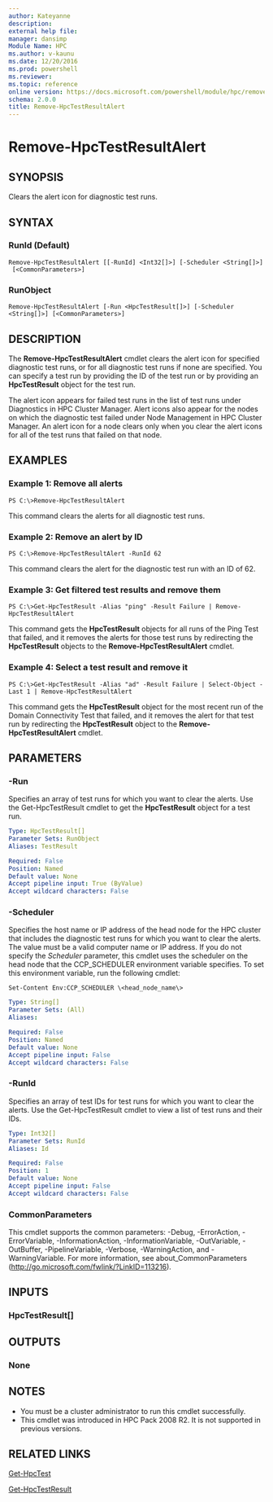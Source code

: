 ```yaml
---
author: Kateyanne
description: 
external help file: 
manager: dansimp
Module Name: HPC
ms.author: v-kaunu
ms.date: 12/20/2016
ms.prod: powershell
ms.reviewer: 
ms.topic: reference
online version: https://docs.microsoft.com/powershell/module/hpc/remove-hpctestresultalert?view=windowsserver2012r2-ps&wt.mc_id=ps-gethelp
schema: 2.0.0
title: Remove-HpcTestResultAlert
---
```


# Remove-HpcTestResultAlert

## SYNOPSIS
Clears the alert icon for diagnostic test runs.

## SYNTAX

### RunId (Default)
```
Remove-HpcTestResultAlert [[-RunId] <Int32[]>] [-Scheduler <String[]>]
 [<CommonParameters>]
```

### RunObject
```
Remove-HpcTestResultAlert [-Run <HpcTestResult[]>] [-Scheduler <String[]>] [<CommonParameters>]
```

## DESCRIPTION
The **Remove-HpcTestResultAlert** cmdlet clears the alert icon for specified diagnostic test runs, or for all diagnostic test runs if none are specified.
You can specify a test run by providing the ID of the test run or by providing an **HpcTestResult** object for the test run.

The alert icon appears for failed test runs in the list of test runs under Diagnostics in HPC Cluster Manager.
Alert icons also appear for the nodes on which the diagnostic test failed under Node Management in HPC Cluster Manager.
An alert icon for a node clears only when you clear the alert icons for all of the test runs that failed on that node.

## EXAMPLES

### Example 1: Remove all alerts
```
PS C:\>Remove-HpcTestResultAlert
```

This command clears the alerts for all diagnostic test runs.

### Example 2: Remove an alert by ID
```
PS C:\>Remove-HpcTestResultAlert -RunId 62
```

This command clears the alert for the diagnostic test run with an ID of 62.

### Example 3: Get filtered test results and remove them
```
PS C:\>Get-HpcTestResult -Alias "ping" -Result Failure | Remove-HpcTestResultAlert
```

This command gets the **HpcTestResult** objects for all runs of the Ping Test that failed, and it removes the alerts for those test runs by redirecting the **HpcTestResult** objects to the **Remove-HpcTestResultAlert** cmdlet.

### Example 4: Select a test result and remove it
```
PS C:\>Get-HpcTestResult -Alias "ad" -Result Failure | Select-Object -Last 1 | Remove-HpcTestResultAlert
```

This command gets the **HpcTestResult** object for the most recent run of the Domain Connectivity Test that failed, and it removes the alert for that test run by redirecting the **HpcTestResult** object to the **Remove-HpcTestResultAlert** cmdlet.

## PARAMETERS

### -Run
Specifies an array of test runs for which you want to clear the alerts.
Use the Get-HpcTestResult cmdlet to get the **HpcTestResult** object for a test run.

```yaml
Type: HpcTestResult[]
Parameter Sets: RunObject
Aliases: TestResult

Required: False
Position: Named
Default value: None
Accept pipeline input: True (ByValue)
Accept wildcard characters: False
```

### -Scheduler
Specifies the host name or IP address of the head node for the HPC cluster that includes the diagnostic test runs for which you want to clear the alerts.
The value must be a valid computer name or IP address.
If you do not specify the *Scheduler* parameter, this cmdlet uses the scheduler on the head node that the CCP_SCHEDULER environment variable specifies.
To set this environment variable, run the following cmdlet:

`Set-Content Env:CCP_SCHEDULER \<head_node_name\>`

```yaml
Type: String[]
Parameter Sets: (All)
Aliases:

Required: False
Position: Named
Default value: None
Accept pipeline input: False
Accept wildcard characters: False
```

### -RunId
Specifies an array of test IDs for test runs for which you want to clear the alerts.
Use the Get-HpcTestResult cmdlet to view a list of test runs and their IDs.

```yaml
Type: Int32[]
Parameter Sets: RunId
Aliases: Id

Required: False
Position: 1
Default value: None
Accept pipeline input: False
Accept wildcard characters: False
```

### CommonParameters
This cmdlet supports the common parameters: -Debug, -ErrorAction, -ErrorVariable, -InformationAction, -InformationVariable, -OutVariable, -OutBuffer, -PipelineVariable, -Verbose, -WarningAction, and -WarningVariable. For more information, see about_CommonParameters (http://go.microsoft.com/fwlink/?LinkID=113216).

## INPUTS

### HpcTestResult[]

## OUTPUTS

### None

## NOTES
* You must be a cluster administrator to run this cmdlet successfully.
* This cmdlet was introduced in HPC Pack 2008 R2. It is not supported in previous versions.

## RELATED LINKS

[Get-HpcTest](./Get-HpcTest.md)

[Get-HpcTestResult](./Get-HpcTestResult.md)

